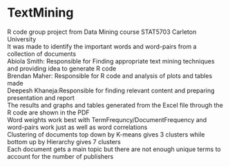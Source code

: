 # TextMining
R code group project from Data Mining course STAT5703 Carleton University                                            
It was made to identify the important words and word-pairs from a collection of documents                            
Abiola Smith: Responsible for Finding appropriate text mining techniques and providing idea to generate R code       
Brendan Maher: Responsible for R code and analysis of plots and tables made                                          
Deepesh Khaneja:Responsible for finding relevant content and preparing presentation and report                       
The results and graphs and tables generated from the Excel file through the R code are shown in the PDF              
Word weights work best with TermFrequncy/DocumentFrequency and word-pairs work just as well as word correlations     
Clustering of documents top down by K-means gives 3 clusters while bottom up by Hierarchy gives 7 clusters           
Each document gets a main topic but there are not enough unique terms to account for the number of publishers
